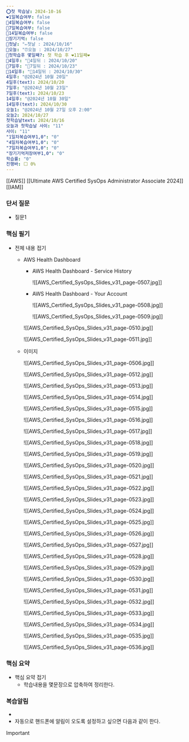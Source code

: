 ```yaml
---
⭕첫 학습날: 2024-10-16
❤1일복습여부: false
🧡4일복습여부: false
💛7일복습여부: false
💚14일복습여부: false
🧠장기기억: false
🛑첫날: "✏첫날 : 2024/10/16"
🛑오늘: "⏰오늘 : 2024/10/27"
🛑첫학습후 몇일째?: 첫 학습 후 ❤11일째❤
🛑4일후: "🥉4일뒤 : 2024/10/20"
🛑7일후: "🥈7일뒤 : 2024/10/23"
🛑14일후: "🥇14일뒤 : 2024/10/30"
4일후: "@2024년 10월 20일"
4일후(text): 2024/10/20
7일후: "@2024년 10월 23일"
7일후(text): 2024/10/23
14일후: "@2024년 10월 30일"
14일후(text): 2024/10/30
오늘1: "@2024년 10월 27일 오후 2:00"
오늘2: 2024/10/27
첫학습날text: 2024/10/16
오늘과 첫학습날 사이: "11"
사이: "11"
"1일차복습여부1,0": "0"
"4일차복습여부1,0": "0"
"7일차복습여부1,0": "0"
"장기기억저장여부1,0": "0"
학습률: "0"
진행바: ⬜ 0%
---
```

[[AWS]] [[Ultimate AWS Certified SysOps Administrator Associate 2024]] [[IAM]]

### 단서 질문

- 질문1

### 핵심 필기

- 전체 내용 접기
    - AWS Health Dashboard
        
        - AWS Health Dashboard - Service History
            
            ![[AWS_Certified_SysOps_Slides_v31_page-0507.jpg]]
            
              
            
        - AWS Health Dashboard - Your Account
            
            ![[AWS_Certified_SysOps_Slides_v31_page-0508.jpg]]
            
              
            
            ![[AWS_Certified_SysOps_Slides_v31_page-0509.jpg]]
            
              
            
        
          
        
        ![[AWS_Certified_SysOps_Slides_v31_page-0510.jpg]]
        
        ![[AWS_Certified_SysOps_Slides_v31_page-0511.jpg]]
        
          
        
          
        
          
        
    
    - 이미지
        
        ![[AWS_Certified_SysOps_Slides_v31_page-0506.jpg]]
        
        ![[AWS_Certified_SysOps_Slides_v31_page-0512.jpg]]
        
        ![[AWS_Certified_SysOps_Slides_v31_page-0513.jpg]]
        
        ![[AWS_Certified_SysOps_Slides_v31_page-0514.jpg]]
        
        ![[AWS_Certified_SysOps_Slides_v31_page-0515.jpg]]
        
        ![[AWS_Certified_SysOps_Slides_v31_page-0516.jpg]]
        
        ![[AWS_Certified_SysOps_Slides_v31_page-0517.jpg]]
        
        ![[AWS_Certified_SysOps_Slides_v31_page-0518.jpg]]
        
        ![[AWS_Certified_SysOps_Slides_v31_page-0519.jpg]]
        
        ![[AWS_Certified_SysOps_Slides_v31_page-0520.jpg]]
        
        ![[AWS_Certified_SysOps_Slides_v31_page-0521.jpg]]
        
        ![[AWS_Certified_SysOps_Slides_v31_page-0522.jpg]]
        
        ![[AWS_Certified_SysOps_Slides_v31_page-0523.jpg]]
        
        ![[AWS_Certified_SysOps_Slides_v31_page-0524.jpg]]
        
        ![[AWS_Certified_SysOps_Slides_v31_page-0525.jpg]]
        
        ![[AWS_Certified_SysOps_Slides_v31_page-0526.jpg]]
        
        ![[AWS_Certified_SysOps_Slides_v31_page-0527.jpg]]
        
        ![[AWS_Certified_SysOps_Slides_v31_page-0528.jpg]]
        
        ![[AWS_Certified_SysOps_Slides_v31_page-0529.jpg]]
        
        ![[AWS_Certified_SysOps_Slides_v31_page-0530.jpg]]
        
        ![[AWS_Certified_SysOps_Slides_v31_page-0531.jpg]]
        
        ![[AWS_Certified_SysOps_Slides_v31_page-0532.jpg]]
        
        ![[AWS_Certified_SysOps_Slides_v31_page-0533.jpg]]
        
        ![[AWS_Certified_SysOps_Slides_v31_page-0534.jpg]]
        
        ![[AWS_Certified_SysOps_Slides_v31_page-0535.jpg]]
        
        ![[AWS_Certified_SysOps_Slides_v31_page-0536.jpg]]
        
          
        
    

### 핵심 요약

- 핵심 요약 접기
    - 학습내용을 몇문장으로 압축하여 정리한다.

### 복습알림

- 
- 자동으로 핸드폰에 알림이 오도록 설정하고 싶으면 다음과 같이 한다.

> [!important]  
> 